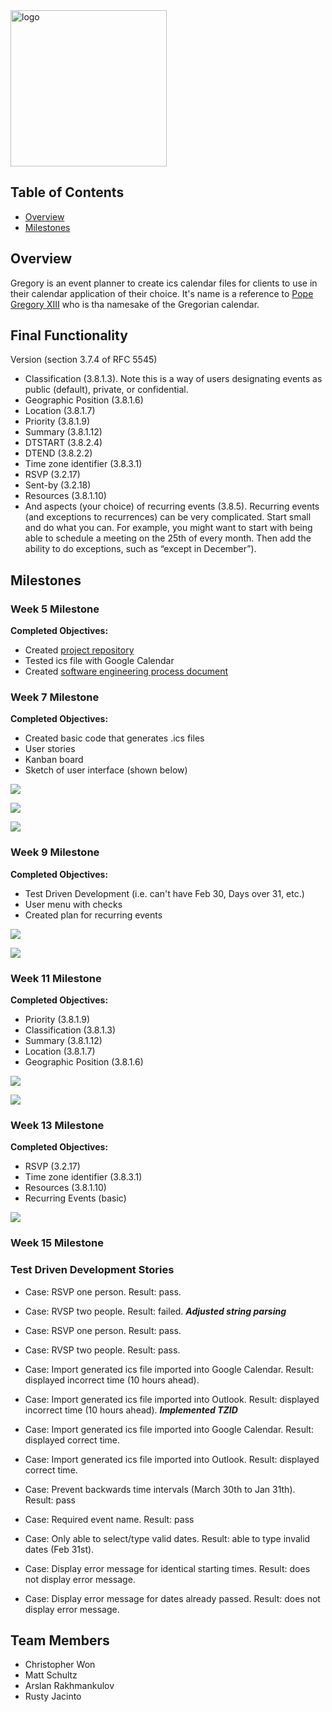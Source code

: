 <a href='https://team-pickled-plums.github.io/Gregory.github.io/'>
    <img src="images/Greg.jpg" alt="logo" width="250" height="250"/>
</a>

## Table of Contents

* [Overview](#overview)
* [Milestones](#milestones)

## Overview
Gregory is an event planner to create ics calendar files for clients to use in their calendar application of their
 choice. It's name is a reference to [Pope Gregory XIII](https://en.wikipedia.org/wiki/Pope_Gregory_XIII) who is tha
  namesake of the Gregorian calendar.
  
## Final Functionality
Version (section 3.7.4 of RFC 5545) 
* Classification (3.8.1.3). Note this is a way of users designating events as
public (default), private, or confidential.
* Geographic Position (3.8.1.6)
* Location (3.8.1.7)
* Priority (3.8.1.9)
* Summary (3.8.1.12) 
* DTSTART (3.8.2.4) 
* DTEND (3.8.2.2) 
* Time zone identifier (3.8.3.1)
* RSVP (3.2.17)
* Sent-by (3.2.18)
* Resources (3.8.1.10)
* And aspects (your choice) of recurring events (3.8.5). Recurring events (and
exceptions to recurrences) can be very complicated. Start small and do what
you can. For example, you might want to start with being able to schedule a
meeting on the 25th of every month. Then add the ability to do exceptions,
such as “except in December”).

 
## Milestones

### Week 5 Milestone
**Completed Objectives:**
* Created [project repository](https://github.com/Team-Pickled-Plums)
* Tested ics file with Google Calendar
* Created [software engineering process document](https://docs.google.com/document/d/1Yua-Onoxcz0KLDCkWDWWIjIUD_rV3oQIrFKp3TF4Syo/edit?usp=sharing)

### Week 7 Milestone
**Completed Objectives:**
* Created basic code that generates .ics files
* User stories
* Kanban board
* Sketch of user interface (shown below)

![](images/landing.jpg)

![](images/sign.jpg)

![](images/event.jpg)

### Week 9 Milestone
**Completed Objectives:**
* Test Driven Development (i.e. can't have Feb 30, Days over 31, etc.)
* User menu with checks
* Created plan for recurring events

![](images/home.png)

![](images/form.png)

### Week 11 Milestone
**Completed Objectives:**
* Priority (3.8.1.9)
* Classification (3.8.1.3) 
* Summary (3.8.1.12) 
* Location (3.8.1.7)
* Geographic Position (3.8.1.6)

![](images/landing2.png)

![](images/form2.png)

### Week 13 Milestone
**Completed Objectives:**
* RSVP (3.2.17)
* Time zone identifier (3.8.3.1)
* Resources (3.8.1.10)
* Recurring Events (basic)

![](images/form3.png)

### Week 15 Milestone

### Test Driven Development Stories
* Case: RSVP one person. Result: pass.
* Case: RVSP two people. Result: failed.
***Adjusted string parsing***
* Case: RSVP one person. Result: pass.
* Case: RVSP two people. Result: pass.

* Case: Import generated ics file imported into Google Calendar. Result: displayed incorrect time (10 hours ahead).
* Case: Import generated ics file imported into Outlook. Result: displayed incorrect time (10 hours ahead).
***Implemented TZID***
* Case: Import generated ics file imported into Google Calendar. Result: displayed correct time.
* Case: Import generated ics file imported into Outlook. Result: displayed correct time.

* Case: Prevent backwards time intervals (March 30th to Jan 31th). Result: pass 

* Case: Required event name. Result: pass 

* Case: Only able to select/type valid dates. Result: able to type invalid dates (Feb 31st). 

* Case: Display error message for identical starting times. Result: does not display error message. 

* Case: Display error message for dates already passed. Result: does not display error message. 
 
## Team Members
- Christopher Won
- Matt Schultz
- Arslan Rakhmankulov
- Rusty Jacinto
